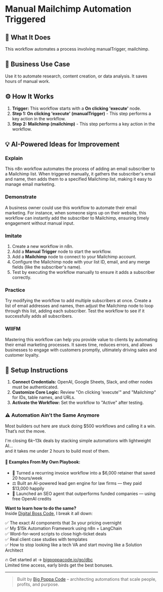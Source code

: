 # Manual Mailchimp Automation Triggered

## 🚀 What It Does
This workflow automates a process involving manualTrigger, mailchimp.

## 💼 Business Use Case
Use it to automate research, content creation, or data analysis. It saves hours of manual work.

## ⚙️ How It Works
1.  **Trigger:** This workflow starts with a **On clicking 'execute'** node.
2. **Step 1: On clicking 'execute' (manualTrigger)** - This step performs a key action in the workflow.
3. **Step 2: Mailchimp (mailchimp)** - This step performs a key action in the workflow.

## 💡 AI-Powered Ideas for Improvement
### Explain
This n8n workflow automates the process of adding an email subscriber to a Mailchimp list. When triggered manually, it gathers the subscriber's email and name, then adds them to a specified Mailchimp list, making it easy to manage email marketing.

### Demonstrate
A business owner could use this workflow to automate their email marketing. For instance, when someone signs up on their website, this workflow can instantly add the subscriber to Mailchimp, ensuring timely engagement without manual input.

### Imitate
1. Create a new workflow in n8n.
2. Add a **Manual Trigger** node to start the workflow.
3. Add a **Mailchimp** node to connect to your Mailchimp account.
4. Configure the Mailchimp node with your list ID, email, and any merge fields (like the subscriber's name).
5. Test by executing the workflow manually to ensure it adds a subscriber correctly.

### Practice
Try modifying the workflow to add multiple subscribers at once. Create a list of email addresses and names, then adjust the Mailchimp node to loop through this list, adding each subscriber. Test the workflow to see if it successfully adds all subscribers.

### WIIFM
Mastering this workflow can help you provide value to clients by automating their email marketing processes. It saves time, reduces errors, and allows businesses to engage with customers promptly, ultimately driving sales and customer loyalty.

## 🔧 Setup Instructions
1. **Connect Credentials:** OpenAI, Google Sheets, Slack, and other nodes must be authenticated.
2. **Customize Core Logic:** Review "On clicking 'execute'" and "Mailchimp" for IDs, table names, and URLs.
3. **Activate the Workflow:** Set the workflow to "Active" after testing.

### ⚠️ Automation Ain’t the Same Anymore

Most builders out here are stuck doing $500 workflows and calling it a win.  
That’s not the move.  

I'm closing $6k–$13k deals by stacking simple automations with lightweight AI...  
and it takes me under 2 hours to build most of them.

#### 🧠 Examples From My Own Playbook:
- 🔁 Turned a recurring invoice workflow into a $6,000 retainer that saved 20 hours/week  
- ⚖️ Built an AI-powered lead gen engine for law firms — they paid $13,000 happily  
- 🚀 Launched an SEO agent that outperforms funded companies — using free OpenAI credits  

**Want to learn how to do the same?**  
Inside [Digital Boss Code](https://bigpoppacode.io/go/dbc), I break it all down:

✅ The exact AI components that 3x your pricing overnight  
✅ My $15k Automation Framework using n8n + LangChain  
✅ Word-for-word scripts to close high-ticket deals  
✅ Real client case studies with templates  
✅ How to stop looking like a tech VA and start moving like a Solution Architect  

🔥 Get started at → [bigpoppacode.io/go/dbc](https://bigpoppacode.io/go/dbc)  
Limited time access, early birds get the best bonuses.

---
> Built by [Big Poppa Code](https://bigpoppacode.io) – architecting automations that scale people, profits, and purpose.
